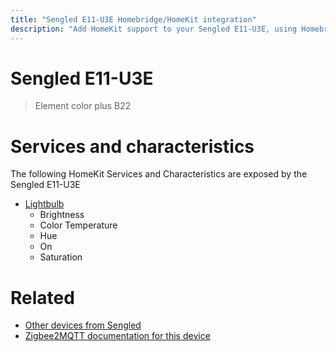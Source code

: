 ```yaml
---
title: "Sengled E11-U3E Homebridge/HomeKit integration"
description: "Add HomeKit support to your Sengled E11-U3E, using Homebridge, Zigbee2MQTT and homebridge-z2m."
---
```

<!---
This file has been GENERATED using src/docgen/docgen.ts
DO NOT EDIT THIS FILE MANUALLY!
-->
# Sengled E11-U3E
> Element color plus B22


# Services and characteristics
The following HomeKit Services and Characteristics are exposed by
the Sengled E11-U3E

* [Lightbulb](../../light.md)
  * Brightness
  * Color Temperature
  * Hue
  * On
  * Saturation


# Related
* [Other devices from Sengled](../index.md#sengled)
* [Zigbee2MQTT documentation for this device](https://www.zigbee2mqtt.io/devices/E11-U3E.html)